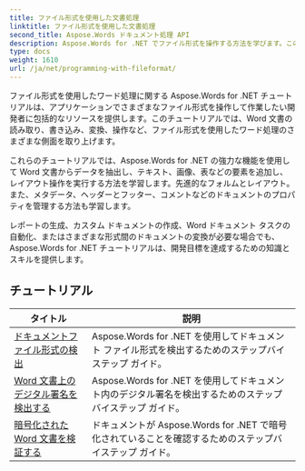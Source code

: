 ```yaml
---
title: ファイル形式を使用した文書処理
linktitle: ファイル形式を使用した文書処理
second_title: Aspose.Words ドキュメント処理 API
description: Aspose.Words for .NET でファイル形式を操作する方法を学びます。このチュートリアルでは、ファイル形式の検出、形式間の変換などのさまざまな機能について説明します。
type: docs
weight: 1610
url: /ja/net/programming-with-fileformat/
---
```

ファイル形式を使用したワード処理に関する Aspose.Words for .NET チュートリアルは、アプリケーションでさまざまなファイル形式を操作して作業したい開発者に包括的なリソースを提供します。このチュートリアルでは、Word 文書の読み取り、書き込み、変換、操作など、ファイル形式を使用したワード処理のさまざまな側面を取り上げます。

これらのチュートリアルでは、Aspose.Words for .NET の強力な機能を使用して Word 文書からデータを抽出し、テキスト、画像、表などの要素を追加し、レイアウト操作を実行する方法を学習します。先進的なフォルムとレイアウト。また、メタデータ、ヘッダーとフッター、コメントなどのドキュメントのプロパティを管理する方法も学習します。

レポートの生成、カスタム ドキュメントの作成、Word ドキュメント タスクの自動化、またはさまざまな形式間のドキュメントの変換が必要な場合でも、Aspose.Words for .NET チュートリアルは、開発目標を達成するための知識とスキルを提供します。

 ## チュートリアル
| タイトル | 説明 |
| --- | --- |
| [ドキュメントファイル形式の検出](./detect-file-format/) | Aspose.Words for .NET を使用してドキュメント ファイル形式を検出するためのステップバイステップ ガイド。 |
| [Word 文書上のデジタル署名を検出する](./detect-document-signatures/) | Aspose.Words for .NET を使用してドキュメント内のデジタル署名を検出するためのステップバイステップ ガイド。 |
| [暗号化された Word 文書を検証する](./verify-encrypted-document/) | ドキュメントが Aspose.Words for .NET で暗号化されていることを確認するためのステップバイステップ ガイド。 |